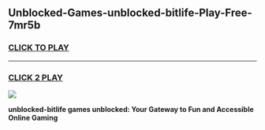 
## Unblocked-Games-unblocked-bitlife-Play-Free-7mr5b
<h3>
<a href="https://premium76.site?title=unblocked-bitlife&ref=23A">CLICK TO PLAY</a></h3>
<hr>

<h3>
<a href="https://premium76.site?title=unblocked-bitlife&ref=23A">CLICK 2 PLAY</a>
  
</h3>

<a href="https://premium76.site?title=unblocked-bitlife&ref=23A"><img src="https://clearcache.store/games.png"></a>


**unblocked-bitlife games unblocked: Your Gateway to Fun and Accessible Online Gaming**
